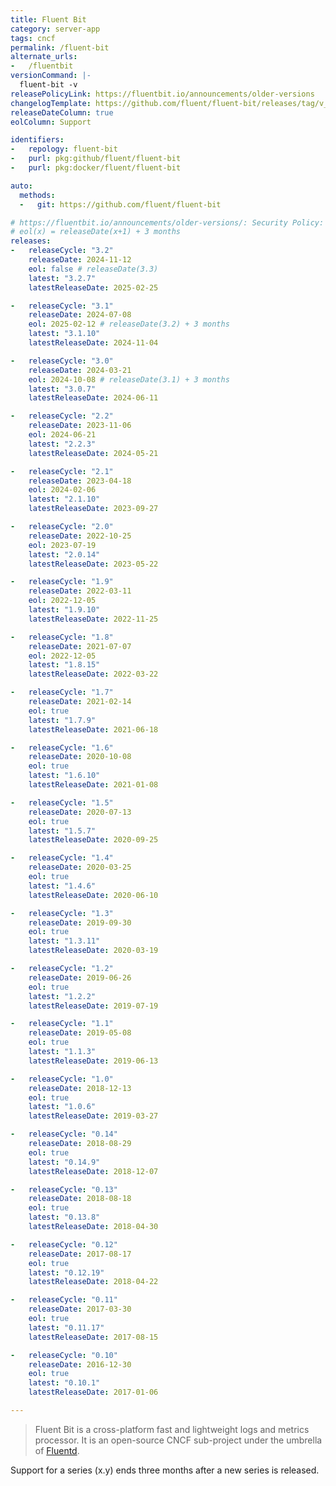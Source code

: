 ```yaml
---
title: Fluent Bit
category: server-app
tags: cncf
permalink: /fluent-bit
alternate_urls:
-   /fluentbit
versionCommand: |-
  fluent-bit -v
releasePolicyLink: https://fluentbit.io/announcements/older-versions
changelogTemplate: https://github.com/fluent/fluent-bit/releases/tag/v__LATEST__
releaseDateColumn: true
eolColumn: Support

identifiers:
-   repology: fluent-bit
-   purl: pkg:github/fluent/fluent-bit
-   purl: pkg:docker/fluent/fluent-bit

auto:
  methods:
  -   git: https://github.com/fluent/fluent-bit

# https://fluentbit.io/announcements/older-versions/: Security Policy: support for current series ends three months after a new series is released.
# eol(x) = releaseDate(x+1) + 3 months
releases:
-   releaseCycle: "3.2"
    releaseDate: 2024-11-12
    eol: false # releaseDate(3.3)
    latest: "3.2.7"
    latestReleaseDate: 2025-02-25

-   releaseCycle: "3.1"
    releaseDate: 2024-07-08
    eol: 2025-02-12 # releaseDate(3.2) + 3 months
    latest: "3.1.10"
    latestReleaseDate: 2024-11-04

-   releaseCycle: "3.0"
    releaseDate: 2024-03-21
    eol: 2024-10-08 # releaseDate(3.1) + 3 months
    latest: "3.0.7"
    latestReleaseDate: 2024-06-11

-   releaseCycle: "2.2"
    releaseDate: 2023-11-06
    eol: 2024-06-21
    latest: "2.2.3"
    latestReleaseDate: 2024-05-21

-   releaseCycle: "2.1"
    releaseDate: 2023-04-18
    eol: 2024-02-06
    latest: "2.1.10"
    latestReleaseDate: 2023-09-27

-   releaseCycle: "2.0"
    releaseDate: 2022-10-25
    eol: 2023-07-19
    latest: "2.0.14"
    latestReleaseDate: 2023-05-22

-   releaseCycle: "1.9"
    releaseDate: 2022-03-11
    eol: 2022-12-05
    latest: "1.9.10"
    latestReleaseDate: 2022-11-25

-   releaseCycle: "1.8"
    releaseDate: 2021-07-07
    eol: 2022-12-05
    latest: "1.8.15"
    latestReleaseDate: 2022-03-22

-   releaseCycle: "1.7"
    releaseDate: 2021-02-14
    eol: true
    latest: "1.7.9"
    latestReleaseDate: 2021-06-18

-   releaseCycle: "1.6"
    releaseDate: 2020-10-08
    eol: true
    latest: "1.6.10"
    latestReleaseDate: 2021-01-08

-   releaseCycle: "1.5"
    releaseDate: 2020-07-13
    eol: true
    latest: "1.5.7"
    latestReleaseDate: 2020-09-25

-   releaseCycle: "1.4"
    releaseDate: 2020-03-25
    eol: true
    latest: "1.4.6"
    latestReleaseDate: 2020-06-10

-   releaseCycle: "1.3"
    releaseDate: 2019-09-30
    eol: true
    latest: "1.3.11"
    latestReleaseDate: 2020-03-19

-   releaseCycle: "1.2"
    releaseDate: 2019-06-26
    eol: true
    latest: "1.2.2"
    latestReleaseDate: 2019-07-19

-   releaseCycle: "1.1"
    releaseDate: 2019-05-08
    eol: true
    latest: "1.1.3"
    latestReleaseDate: 2019-06-13

-   releaseCycle: "1.0"
    releaseDate: 2018-12-13
    eol: true
    latest: "1.0.6"
    latestReleaseDate: 2019-03-27

-   releaseCycle: "0.14"
    releaseDate: 2018-08-29
    eol: true
    latest: "0.14.9"
    latestReleaseDate: 2018-12-07

-   releaseCycle: "0.13"
    releaseDate: 2018-08-18
    eol: true
    latest: "0.13.8"
    latestReleaseDate: 2018-04-30

-   releaseCycle: "0.12"
    releaseDate: 2017-08-17
    eol: true
    latest: "0.12.19"
    latestReleaseDate: 2018-04-22

-   releaseCycle: "0.11"
    releaseDate: 2017-03-30
    eol: true
    latest: "0.11.17"
    latestReleaseDate: 2017-08-15

-   releaseCycle: "0.10"
    releaseDate: 2016-12-30
    eol: true
    latest: "0.10.1"
    latestReleaseDate: 2017-01-06

---
```


> Fluent Bit is a cross-platform fast and lightweight logs and metrics processor. It is an
> open-source CNCF sub-project under the umbrella of [Fluentd](https://www.fluentd.org).

Support for a series (x.y) ends three months after a new series is released.

